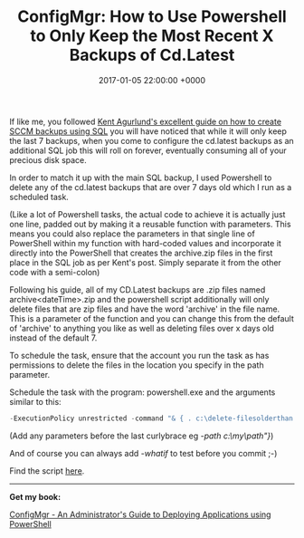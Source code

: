 ﻿---
layout: post
title:  "ConfigMgr: How to Use Powershell to Only Keep the Most Recent X Backups of Cd.Latest"
date:   2017-01-05 22:00:00 +0000
categories: ConfigMgr
tags: [configmgr, powershell, backup]
---
If like me, you followed [Kent Agurlund's excellent guide on how to create SCCM backups using SQL](http://blog.coretech.dk/kea/configuring-backup-in-configmgr-current-branch/) you will have noticed that while it will only keep the last 7 backups, when you come to configure the cd.latest backups as an additional SQL job this will roll on forever, eventually consuming all of your precious disk space.

In order to match it up with the main SQL backup, I used Powershell to delete any of the cd.latest backups that are over 7 days old which I run as a scheduled task.

(Like a lot of Powershell tasks, the actual code to achieve it is actually just one line, padded out by making it a reusable function with parameters.  This means you could also replace the parameters in that single line of PowerShell within my function with hard-coded values and incorporate it directly into the PowerShell that creates the archive.zip files in the first place in the SQL job as per Kent's post.  Simply separate it from the other code with a semi-colon)

Following his guide, all of my CD.Latest backups are .zip files named archive\<dateTime>.zip and the powershell script additionally will only delete files that are zip files and have the word 'archive' in the file name.  This is a parameter of the function and you can change this from the default of 'archive' to anything you like as well as deleting files over x days old instead of the default 7.

To schedule the task, ensure that the account you run the task as has permissions to delete the files in the location you specify in the path parameter.

Schedule the task with the program: powershell.exe and the arguments similar to this:

```powershell
-ExecutionPolicy unrestricted -command "& { . c:\delete-filesolderthan.ps1; delete-filesolderthan }"
```

(Add any parameters before the last curlybrace eg *-path c:\my\path"}*)

And of course you can always add *-whatif* to test before you commit ;-)

Find the script [here](https://github.com/ozthe2/Powershell/blob/master/CF/Delete-FilesOlderThan).

---

**Get my book:**

[ConfigMgr - An Administrator's Guide to Deploying Applications using PowerShell](https://leanpub.com/configmgr-DeployUsingPS)